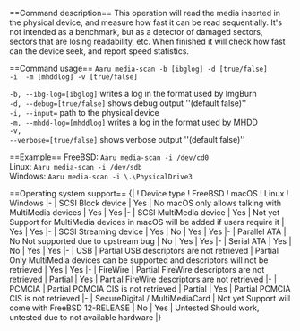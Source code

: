 ==Command description== This operation will read the media inserted in the physical device, and measure how fast it can
be read sequentially. It's not intended as a benchmark, but as a detector of damaged sectors, sectors that are losing
readability, etc. When finished it will check how fast can the device seek, and report speed statistics.

==Command usage==
<code>Aaru media-scan -b [ibglog] -d [true/false] -i <device> -m [mhddlog] -v [true/false]</code>

<code>-b, --ibg-log=[ibglog]</code> writes a log in the format used by ImgBurn<br />
<code>-d, --debug=[true/false]</code> shows debug output ''(default false)''<br />
<code>-i, --input=<dump></code> path to the physical device<br />
<code>-m, --mhdd-log=[mhddlog]</code> writes a log in the format used by MHDD<br />
<code>-v, --verbose=[true/false]</code> shows verbose output ''(default false)''<br />

==Example== FreeBSD: <code>Aaru media-scan -i /dev/cd0</code><br />
Linux: <code>Aaru media-scan -i /dev/sdb</code><br />
Windows: <code>Aaru media-scan -i \\.\PhysicalDrive3</code><br />

==Operating system support== {|
! Device type
! FreeBSD
! macOS
! Linux
! Windows |- | SCSI Block device | Yes | No <ref name="macOS permissions">macOS only allows talking with MultiMedia
devices</ref>
| Yes | Yes |- | SCSI MultiMedia device | Yes | Not yet <ref name="macOS users">Support for MultiMedia devices in macOS
will be added if users require it</ref>
| Yes | Yes |- | SCSI Streaming device | Yes | No <ref name="macOS permissions"/>
| Yes | Yes |- | Parallel ATA | No <ref name="FreeBSD bug">Not supported due to upstream bug</ref>
| No <ref name="macOS permissions"/>
| Yes | Yes |- | Serial ATA | Yes | No <ref name="macOS permissions"/>
| Yes | Yes |- | USB | Partial <ref name="usb">USB descriptors are not retrieved</ref>
| Partial <ref name="macOS">Only MultiMedia devices can be supported and descriptors will not be retrieved</ref>
| Yes | Yes |- | FireWire | Partial <ref name="firewire">FireWire descriptors are not retrieved</ref>
| Partial <ref name="macOS"/>
| Yes | Partial <ref name="firewire">FireWire descriptors are not retrieved</ref>
|- | PCMCIA | Partial <ref name="pcmcia">PCMCIA CIS is not retrieved</ref>
| Partial <ref name="macOS"/>
| Yes | Partial <ref name="pcmcia">PCMCIA CIS is not retrieved</ref>
|- | SecureDigital / MultiMediaCard | Not yet <ref name="FreeBSD sd">Support will come with FreeBSD 12-RELEASE</ref>
| No <ref name="macOS permissions"/>
| Yes | Untested <ref name="Windows sd">Should work, untested due to not available hardware</ref>
|}

<references/>
